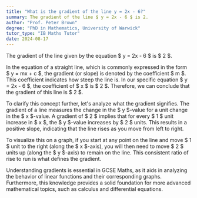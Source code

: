 ```yaml
---
title: "What is the gradient of the line y = 2x - 6?"
summary: The gradient of the line $ y = 2x - 6 $ is 2.
author: "Prof. Peter Brown"
degree: "PhD in Mathematics, University of Warwick"
tutor_type: "IB Maths Tutor"
date: 2024-08-17
---
```


The gradient of the line given by the equation $ y = 2x - 6 $ is $ 2 $.

In the equation of a straight line, which is commonly expressed in the form $ y = mx + c $, the gradient (or slope) is denoted by the coefficient $ m $. This coefficient indicates how steep the line is. In our specific equation $ y = 2x - 6 $, the coefficient of $ x $ is $ 2 $. Therefore, we can conclude that the gradient of this line is $ 2 $.

To clarify this concept further, let's analyze what the gradient signifies. The gradient of a line measures the change in the $ y $-value for a unit change in the $ x $-value. A gradient of $ 2 $ implies that for every $ 1 $ unit increase in $ x $, the $ y $-value increases by $ 2 $ units. This results in a positive slope, indicating that the line rises as you move from left to right.

To visualize this on a graph, if you start at any point on the line and move $ 1 $ unit to the right (along the $ x $-axis), you will then need to move $ 2 $ units up (along the $ y $-axis) to remain on the line. This consistent ratio of rise to run is what defines the gradient.

Understanding gradients is essential in GCSE Maths, as it aids in analyzing the behavior of linear functions and their corresponding graphs. Furthermore, this knowledge provides a solid foundation for more advanced mathematical topics, such as calculus and differential equations.
    